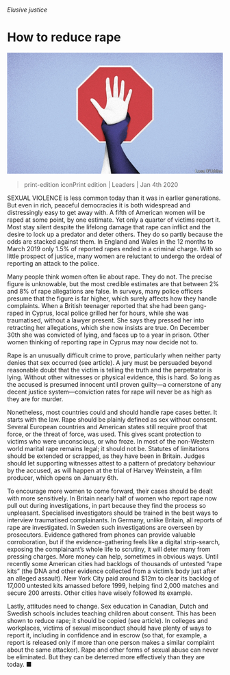 ###### Elusive justice

# How to reduce rape 

![image](images/20200104_LDD002_0.jpg) 

> print-edition iconPrint edition | Leaders | Jan 4th 2020 

SEXUAL VIOLENCE is less common today than it was in earlier generations. But even in rich, peaceful democracies it is both widespread and distressingly easy to get away with. A fifth of American women will be raped at some point, by one estimate. Yet only a quarter of victims report it. Most stay silent despite the lifelong damage that rape can inflict and the desire to lock up a predator and deter others. They do so partly because the odds are stacked against them. In England and Wales in the 12 months to March 2019 only 1.5% of reported rapes ended in a criminal charge. With so little prospect of justice, many women are reluctant to undergo the ordeal of reporting an attack to the police. 

Many people think women often lie about rape. They do not. The precise figure is unknowable, but the most credible estimates are that between 2% and 8% of rape allegations are false. In surveys, many police officers presume that the figure is far higher, which surely affects how they handle complaints. When a British teenager reported that she had been gang-raped in Cyprus, local police grilled her for hours, while she was traumatised, without a lawyer present. She says they pressed her into retracting her allegations, which she now insists are true. On December 30th she was convicted of lying, and faces up to a year in prison. Other women thinking of reporting rape in Cyprus may now decide not to. 

Rape is an unusually difficult crime to prove, particularly when neither party denies that sex occurred (see article). A jury must be persuaded beyond reasonable doubt that the victim is telling the truth and the perpetrator is lying. Without other witnesses or physical evidence, this is hard. So long as the accused is presumed innocent until proven guilty—a cornerstone of any decent justice system—conviction rates for rape will never be as high as they are for murder. 

Nonetheless, most countries could and should handle rape cases better. It starts with the law. Rape should be plainly defined as sex without consent. Several European countries and American states still require proof that force, or the threat of force, was used. This gives scant protection to victims who were unconscious, or who froze. In most of the non-Western world marital rape remains legal; it should not be. Statutes of limitations should be extended or scrapped, as they have been in Britain. Judges should let supporting witnesses attest to a pattern of predatory behaviour by the accused, as will happen at the trial of Harvey Weinstein, a film producer, which opens on January 6th. 

To encourage more women to come forward, their cases should be dealt with more sensitively. In Britain nearly half of women who report rape now pull out during investigations, in part because they find the process so unpleasant. Specialised investigators should be trained in the best ways to interview traumatised complainants. In Germany, unlike Britain, all reports of rape are investigated. In Sweden such investigations are overseen by prosecutors. Evidence gathered from phones can provide valuable corroboration, but if the evidence-gathering feels like a digital strip-search, exposing the complainant’s whole life to scrutiny, it will deter many from pressing charges. More money can help, sometimes in obvious ways. Until recently some American cities had backlogs of thousands of untested “rape kits” (the DNA and other evidence collected from a victim’s body just after an alleged assault). New York City paid around $12m to clear its backlog of 17,000 untested kits amassed before 1999, helping find 2,000 matches and secure 200 arrests. Other cities have wisely followed its example. 

Lastly, attitudes need to change. Sex education in Canadian, Dutch and Swedish schools includes teaching children about consent. This has been shown to reduce rape; it should be copied (see article). In colleges and workplaces, victims of sexual misconduct should have plenty of ways to report it, including in confidence and in escrow (so that, for example, a report is released only if more than one person makes a similar complaint about the same attacker). Rape and other forms of sexual abuse can never be eliminated. But they can be deterred more effectively than they are today. ■ 

